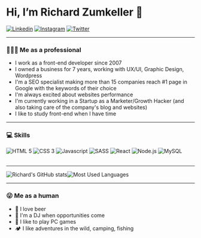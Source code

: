 #  Hi, I’m Richard Zumkeller 👋

[![Linkedin](https://img.shields.io/badge/LinkedIn-0077B5?style=for-the-badge&logo=linkedin&logoColor=white)](https://www.linkedin.com/in/richardzkr/)
[![Instagram](https://img.shields.io/badge/Instagram-E4405F?style=for-the-badge&logo=instagram&logoColor=white)](https://instagram.com/richardzkr)
[![Twitter](https://img.shields.io/badge/Twitter-1DA1F2?style=for-the-badge&logo=twitter&logoColor=white)](https://twitter.com/richardzkr)

---

### 👨🏼‍💻 Me as a professional

- I work as a front-end developer since 2007
- I owned a business for 7 years, working with UX/UI, Graphic Design, Wordpress
- I'm a SEO specialist making more than 15 companies reach #1 page in Google with the keywords of their choice
- I'm always excited about websites performance
- I'm currently working in a Startup as a Marketer/Growth Hacker (and also taking care of the company's blog and websites)
- I like to study front-end when I have time

---

### 💻 Skills

<div style="display: inline_block">
    <img align="center" src="https://img.shields.io/badge/HTML5-E34F26?style=for-the-badge&logo=html5&logoColor=white" alt="HTML 5" />
    <img align="center" src="https://img.shields.io/badge/CSS3-1572B6?style=for-the-badge&logo=css3&logoColor=white" alt="CSS 3" />
    <img align="center" src="https://img.shields.io/badge/JavaScript-F7DF1E?style=for-the-badge&logo=javascript&logoColor=black" alt="Javascript" />
    <img align="center" src="https://img.shields.io/badge/Sass-CC6699?style=for-the-badge&logo=sass&logoColor=white" alt="SASS" />
    <img align="center" src="https://img.shields.io/badge/React-20232A?style=for-the-badge&logo=react&logoColor=61DAFB" alt="React" />
    <img align="center" src="https://img.shields.io/badge/Node.js-43853D?style=for-the-badge&logo=node.js&logoColor=white" alt="Node.js" />
    <img align="center" src="https://img.shields.io/badge/MySQL-00000F?style=for-the-badge&logo=mysql&logoColor=white" alt="MySQL" />
</div><br />

---

![Richard's GitHub stats](https://github-readme-stats.vercel.app/api?username=richardzkr&show_icons=true&theme=blue-green)![Most Used Languages](https://github-readme-stats.vercel.app/api/top-langs/?username=richardzkr&theme=blue-green)

---

### 😜 Me as a human

- 🍺 I love beer
- 🎼 I'm a DJ when opportunities come
- 👾 I like to play PC games
- 🏕 I like adventures in the wild, camping, fishing


